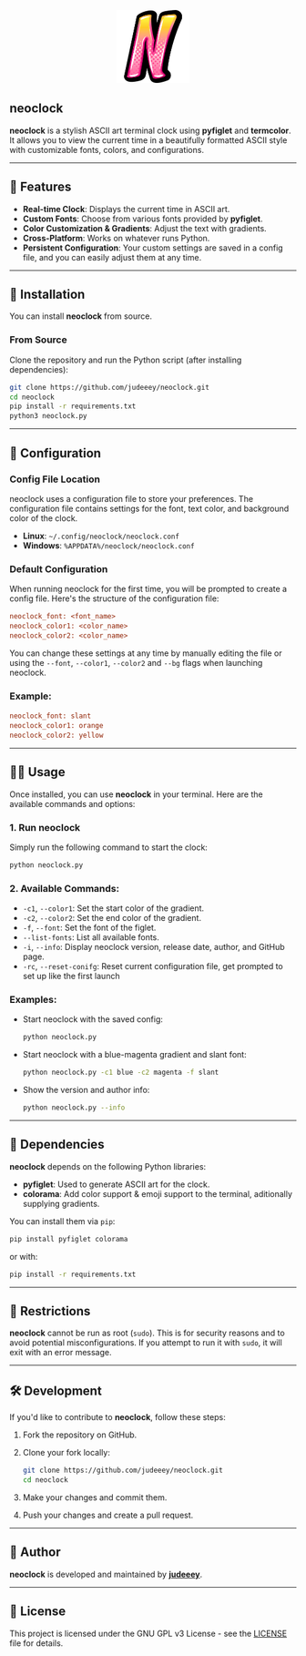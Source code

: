 <p align="center">
    <img src="./neoclock.png" width="128" height="128" alt="neoclock logo"/>
</p>

## neoclock

**neoclock** is a stylish ASCII art terminal clock using **pyfiglet** and **termcolor**. It allows you to view the current time in a beautifully formatted ASCII style with customizable fonts, colors, and configurations.

---

## 🚀 Features

- **Real-time Clock**: Displays the current time in ASCII art.
- **Custom Fonts**: Choose from various fonts provided by **pyfiglet**.
- **Color Customization & Gradients**: Adjust the text with gradients.
- **Cross-Platform**: Works on whatever runs Python.
- **Persistent Configuration**: Your custom settings are saved in a config file, and you can easily adjust them at any time.

---

## 📜 Installation

You can install **neoclock** from source.

### **From Source**
Clone the repository and run the Python script (after installing dependencies):

```bash
git clone https://github.com/judeeey/neoclock.git
cd neoclock
pip install -r requirements.txt
python3 neoclock.py
```

---

## 🧰 Configuration

### Config File Location

neoclock uses a configuration file to store your preferences. The configuration file contains settings for the font, text color, and background color of the clock.

- **Linux**: `~/.config/neoclock/neoclock.conf`
- **Windows**: `%APPDATA%/neoclock/neoclock.conf`

### Default Configuration

When running neoclock for the first time, you will be prompted to create a config file. Here's the structure of the configuration file:

```ini
neoclock_font: <font_name>
neoclock_color1: <color_name>
neoclock_color2: <color_name>
```

You can change these settings at any time by manually editing the file or using the `--font`, `--color1`, `--color2` and `--bg` flags when launching neoclock.

### Example:

```ini
neoclock_font: slant
neoclock_color1: orange
neoclock_color2: yellow
```

---

## 🧑‍💻 Usage

Once installed, you can use **neoclock** in your terminal. Here are the available commands and options:

### 1. **Run neoclock**

Simply run the following command to start the clock:

```bash
python neoclock.py
```

### 2. **Available Commands:**

- `-c1`, `--color1`: Set the start color of the gradient.
- `-c2`, `--color2`: Set the end color of the gradient.
- `-f`, `--font`: Set the font of the figlet.
- `--list-fonts`: List all available fonts.
- `-i`, `--info`: Display neoclock version, release date, author, and GitHub page.
- `-rc`, `--reset-conifg`: Reset current configuration file, get prompted to set up like the first launch

### Examples:

- Start neoclock with the saved config:

    ```bash
    python neoclock.py
    ```

- Start neoclock with a blue-magenta gradient and slant font:

    ```bash
    python neoclock.py -c1 blue -c2 magenta -f slant
    ```

- Show the version and author info:

    ```bash
    python neoclock.py --info
    ```

---

## 💾 Dependencies

**neoclock** depends on the following Python libraries:

- **pyfiglet**: Used to generate ASCII art for the clock.
- **colorama**: Add color support & emoji support to the terminal, aditionally supplying gradients.

You can install them via `pip`:

```bash
pip install pyfiglet colorama
```
or with:
```bash
pip install -r requirements.txt
```

---

## 🛑 Restrictions

**neoclock** cannot be run as root (`sudo`). This is for security reasons and to avoid potential misconfigurations. If you attempt to run it with `sudo`, it will exit with an error message.

---

## 🛠️ Development

If you'd like to contribute to **neoclock**, follow these steps:

1. Fork the repository on GitHub.
2. Clone your fork locally:

    ```bash
    git clone https://github.com/judeeey/neoclock.git
    cd neoclock
    ```

3. Make your changes and commit them.

4. Push your changes and create a pull request.

---

## 🤖 Author

**neoclock** is developed and maintained by **[judeeey](https://judey.net)**.

---

## 📃 License

This project is licensed under the GNU GPL v3 License - see the [LICENSE](LICENSE) file for details.
